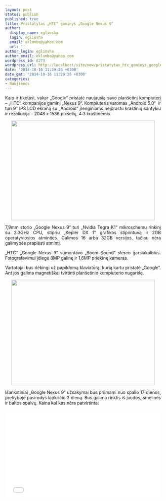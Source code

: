 ```yaml
---
layout: post
status: publish
published: true
title: Pristatytas „HTC“ gaminys „Google Nexus 9“
author:
  display_name: egliosha
  login: egliosha
  email: eklumbe@yahoo.com
  url: ''
author_login: egliosha
author_email: eklumbe@yahoo.com
wordpress_id: 8273
wordpress_url: http://localhost/site/new/pristatytas_htc_gaminys_google_nexus_9/
date: '2014-10-16 11:29:26 +0300'
date_gmt: '2014-10-16 11:29:26 +0300'
categories:
- Naujienos
---
```

<p style="text-align: justify;">
	Kaip ir tikėtasi, vakar &bdquo;Google&ldquo; pristatė naujausią savo plan&scaron;etinį kompiuterį &ndash; &bdquo;HTC&ldquo; kompanijos gaminį &bdquo;Nexus 9&ldquo;. Kompiuteris varomas &bdquo;Android 5.0&ldquo;&nbsp; ir turi 9&Prime; IPS LCD ekraną su &bdquo;Android&ldquo; įrenginiams neįprastu kra&scaron;tinių santykiu ir rezoliucija &ndash; 2048 x 1536 pikselių, 4:3 kra&scaron;tinėmis.</p>
<p style="text-align: center;">
	<a href="http://technews.lt/userfiles/nexus 9.jpg"><img alt="" src="http://technews.lt/userfiles/nexus 9.jpg" style="width: 464px; height: 321px;" /></a></p>
<p style="text-align: justify;">
	7,9mm storio &bdquo;Google Nexus 9&ldquo; turi &bdquo;Nvidia Tegra K1&ldquo; mikroschemų rinkinį su 2.3GHz CPU, stipriu &bdquo;Kepler DX 1&ldquo; grafikos stiprintuvą ir 2GB operatyviosios atminties. Galimos 16 arba 32GB versijos, tačiau nėra galimybės praplėsti atmintį.</p>
<p style="text-align: justify;">
	&bdquo;HTC&ldquo; &bdquo;Google Nexus 9&ldquo; sumontavo &bdquo;Boom Sound&ldquo; stereo garsiakalbius. Fotografavimui įdiegė 8MP galinę ir 1.6MP priekinę kameras.</p>
<p style="text-align: justify;">
	Vartotojai bus dėkingi už papildomą klaviatūrą, kurią kartu pristatė &bdquo;Google&ldquo;. Ant jos galima magneti&scaron;kai tvirtinti plan&scaron;etinio kompiuterio nugarėlę.</p>
<p style="text-align: center;">
	<a href="http://technews.lt/userfiles/nexus 9 1.jpg"><img alt="" src="http://technews.lt/userfiles/nexus 9 1.jpg" style="width: 464px; height: 340px;" /></a></p>
<p style="text-align: justify;">
	I&scaron;ankstiniai &bdquo;Google Nexus 9&ldquo; užsakymai bus priimami nuo spalio 17 dienos, prekyboje pasirodys lapkričio 3 dieną. Bus galima rinktis i&scaron; juodos, smėlinės ir baltos spalvų. Kaina kol kas nėra patvirtinta.</p>
<p style="text-align: center;">
	<iframe allowfullscreen="" frameborder="0" height="281" src="//www.youtube.com/embed/yYHY3MFiq1o" width="500"></iframe></p>
